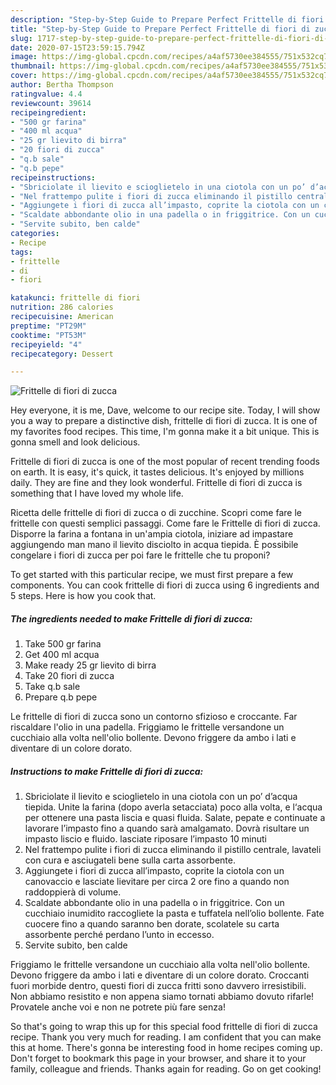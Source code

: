 ```yaml
---
description: "Step-by-Step Guide to Prepare Perfect Frittelle di fiori di zucca"
title: "Step-by-Step Guide to Prepare Perfect Frittelle di fiori di zucca"
slug: 1717-step-by-step-guide-to-prepare-perfect-frittelle-di-fiori-di-zucca
date: 2020-07-15T23:59:15.794Z
image: https://img-global.cpcdn.com/recipes/a4af5730ee384555/751x532cq70/frittelle-di-fiori-di-zucca-recipe-main-photo.jpg
thumbnail: https://img-global.cpcdn.com/recipes/a4af5730ee384555/751x532cq70/frittelle-di-fiori-di-zucca-recipe-main-photo.jpg
cover: https://img-global.cpcdn.com/recipes/a4af5730ee384555/751x532cq70/frittelle-di-fiori-di-zucca-recipe-main-photo.jpg
author: Bertha Thompson
ratingvalue: 4.4
reviewcount: 39614
recipeingredient:
- "500 gr farina"
- "400 ml acqua"
- "25 gr lievito di birra"
- "20 fiori di zucca"
- "q.b sale"
- "q.b pepe"
recipeinstructions:
- "Sbriciolate il lievito e scioglietelo in una ciotola con un po’ d’acqua tiepida. Unite la farina (dopo averla setacciata) poco alla volta, e l‘acqua per ottenere una pasta liscia e quasi fluida. Salate, pepate e continuate a lavorare l’impasto fino a quando sarà amalgamato. Dovrà risultare un impasto liscio e fluido. lasciate riposare l’impasto 10 minuti"
- "Nel frattempo pulite i fiori di zucca eliminando il pistillo centrale, lavateli con cura e asciugateli bene sulla carta assorbente."
- "Aggiungete i fiori di zucca all’impasto, coprite la ciotola con un canovaccio e lasciate lievitare per circa 2 ore fino a quando non raddoppierà di volume."
- "Scaldate abbondante olio in una padella o in friggitrice. Con un cucchiaio inumidito raccogliete la pasta e tuffatela nell’olio bollente. Fate cuocere fino a quando saranno ben dorate, scolatele su carta assorbente perché perdano l’unto in eccesso."
- "Servite subito, ben calde"
categories:
- Recipe
tags:
- frittelle
- di
- fiori

katakunci: frittelle di fiori 
nutrition: 286 calories
recipecuisine: American
preptime: "PT29M"
cooktime: "PT53M"
recipeyield: "4"
recipecategory: Dessert

---
```



![Frittelle di fiori di zucca](https://img-global.cpcdn.com/recipes/a4af5730ee384555/751x532cq70/frittelle-di-fiori-di-zucca-recipe-main-photo.jpg)

Hey everyone, it is me, Dave, welcome to our recipe site. Today, I will show you a way to prepare a distinctive dish, frittelle di fiori di zucca. It is one of my favorites food recipes. This time, I'm gonna make it a bit unique. This is gonna smell and look delicious.

Frittelle di fiori di zucca is one of the most popular of recent trending foods on earth. It is easy, it's quick, it tastes delicious. It's enjoyed by millions daily. They are fine and they look wonderful. Frittelle di fiori di zucca is something that I have loved my whole life.

Ricetta delle frittelle di fiori di zucca o di zucchine. Scopri come fare le frittelle con questi semplici passaggi. Come fare le Frittelle di fiori di zucca. Disporre la farina a fontana in un&#39;ampia ciotola, iniziare ad impastare aggiungendo man mano il lievito disciolto in acqua tiepida. È possibile congelare i fiori di zucca per poi fare le frittelle che tu proponi?


To get started with this particular recipe, we must first prepare a few components. You can cook frittelle di fiori di zucca using 6 ingredients and 5 steps. Here is how you cook that.

<!--inarticleads1-->

##### The ingredients needed to make Frittelle di fiori di zucca:

1. Take 500 gr farina
1. Get 400 ml acqua
1. Make ready 25 gr lievito di birra
1. Take 20 fiori di zucca
1. Take q.b sale
1. Prepare q.b pepe


Le frittelle di fiori di zucca sono un contorno sfizioso e croccante. Far riscaldare l&#39;olio in una padella. Friggiamo le frittelle versandone un cucchiaio alla volta nell&#39;olio bollente. Devono friggere da ambo i lati e diventare di un colore dorato. 

<!--inarticleads2-->

##### Instructions to make Frittelle di fiori di zucca:

1. Sbriciolate il lievito e scioglietelo in una ciotola con un po’ d’acqua tiepida. Unite la farina (dopo averla setacciata) poco alla volta, e l‘acqua per ottenere una pasta liscia e quasi fluida. Salate, pepate e continuate a lavorare l’impasto fino a quando sarà amalgamato. Dovrà risultare un impasto liscio e fluido. lasciate riposare l’impasto 10 minuti
1. Nel frattempo pulite i fiori di zucca eliminando il pistillo centrale, lavateli con cura e asciugateli bene sulla carta assorbente.
1. Aggiungete i fiori di zucca all’impasto, coprite la ciotola con un canovaccio e lasciate lievitare per circa 2 ore fino a quando non raddoppierà di volume.
1. Scaldate abbondante olio in una padella o in friggitrice. Con un cucchiaio inumidito raccogliete la pasta e tuffatela nell’olio bollente. Fate cuocere fino a quando saranno ben dorate, scolatele su carta assorbente perché perdano l’unto in eccesso.
1. Servite subito, ben calde


Friggiamo le frittelle versandone un cucchiaio alla volta nell&#39;olio bollente. Devono friggere da ambo i lati e diventare di un colore dorato. Croccanti fuori morbide dentro, questi fiori di zucca fritti sono davvero irresistibili. Non abbiamo resistito e non appena siamo tornati abbiamo dovuto rifarle! Provatele anche voi e non ne potrete più fare senza! 

So that's going to wrap this up for this special food frittelle di fiori di zucca recipe. Thank you very much for reading. I am confident that you can make this at home. There's gonna be interesting food in home recipes coming up. Don't forget to bookmark this page in your browser, and share it to your family, colleague and friends. Thanks again for reading. Go on get cooking!
